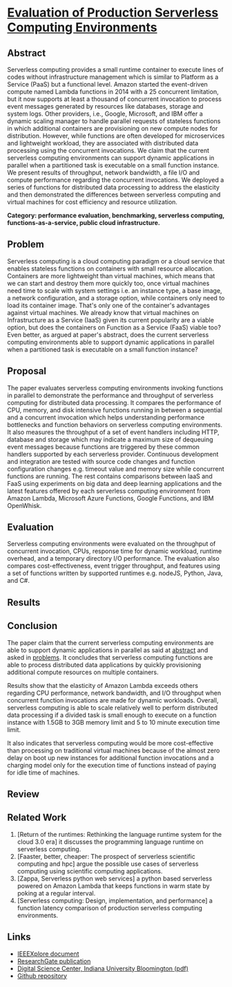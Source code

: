 # **[Evaluation of Production Serverless Computing Environments](http://dsc.soic.indiana.edu/publications/Evaluation_of_Production_Serverless_Computing_Environments.pdf)**

## Abstract
Serverless computing provides a small runtime container to execute lines of codes without infrastructure management which is similar to Platform as a Service (PaaS) but a functional level. Amazon started the event-driven compute named Lambda functions in 2014 with a 25 concurrent limitation, but it now supports at least a thousand of concurrent invocation to process event messages generated by resources like databases, storage and system logs. Other providers, i.e., Google, Microsoft, and IBM offer a dynamic scaling manager to handle parallel requests of stateless functions in which additional containers are provisioning on new compute nodes for distribution. However, while functions are often developed for microservices and lightweight workload, they are associated with distributed data processing using the concurrent invocations. We claim that the current serverless computing environments can support dynamic applications in parallel when a partitioned task is executable on a small function instance. We present results of throughput, network bandwidth, a file I/O and compute performance regarding the concurrent invocations. We deployed a series of functions for distributed data processing to address the elasticity and then demonstrated the differences between serverless computing and virtual machines for cost efficiency and resource utilization.

**Category: performance evaluation, benchmarking, serverless computing, functions-as-a-service, public cloud infrastructure.**

## Problem 
Serverless computing is a cloud computing paradigm or a cloud service that enables stateless functions on containers with small resource allocation. Containers are more lightweight than virtual machines, which means that we can start and destroy them more quickly too, once virtual machines need time to scale with system settings i.e. an instance type, a base image, a network configuration, and a storage option, while containers only need to load its container image. That's only one of the container's advantages against virtual machines. We already know that virtual machines on Infrastructure as a Service (IaaS) given its current popularity are a viable option, but does the containers on Function as a Service (FaaS) viable too? Even better, as argued at paper's abstract, does the current serverless computing environments able to support dynamic applications in parallel when a partitioned task is executable on a small function instance?

## Proposal
The paper evaluates serverless computing environments invoking functions in parallel to demonstrate the performance and throughput of serverless computing for distributed data processing. It compares the performance of CPU, memory, and disk intensive functions running in between a sequential and a concurrent invocation which helps understanding performance bottlenecks and function behaviors on serverless computing environments. It also measures the throughput of a set of event handlers including HTTP, database and storage which may indicate a maximum size of dequeuing event messages because functions are triggered by these common handlers supported by each serverless provider. Continuous development and integration are tested with source code changes and function configuration changes e.g. timeout value and memory size while concurrent functions are running. The rest contains comparisons between IaaS and FaaS using experiments on big data and deep learning applications and the latest features offered by each serverless computing environment from Amazon Lambda, Microsoft Azure Functions, Google Functions, and IBM OpenWhisk.

## Evaluation
Serverless computing environments were evaluated on the throughput of concurrent invocation, CPUs, response time for dynamic workload, runtime overhead, and a temporary directory I/O performance. The evaluation also compares cost-effectiveness, event
trigger throughput, and features using a set of functions written by supported runtimes e.g. nodeJS, Python, Java, and C#.

## Results

## Conclusion
The paper claim that the current serverless computing environments are able to support dynamic applications in parallel as said at [abstract](https://github.com/ufcg-lsd/serverless-reading/tree/performance-evaluation/performance-evaluation/evaluation%20of%20production%20serverless%20computing%20environments#abstract) and asked in [problems](https://github.com/ufcg-lsd/serverless-reading/tree/performance-evaluation/performance-evaluation/evaluation%20of%20production%20serverless%20computing%20environments#problem). It concludes that serverless computing functions are able to process distributed data applications by quickly provisioning additional compute resources on multiple containers.  

Results show that the elasticity of Amazon Lambda exceeds others regarding CPU performance, network bandwidth, and I/O throughput when concurrent function invocations are made for dynamic workloads. Overall, serverless computing is able to scale relatively well to perform distributed data processing if a divided task is small enough to execute on a function instance with 1.5GB to 3GB memory limit and 5 to 10 minute execution time limit. 

It also indicates that serverless computing would be more cost-effective than processing on traditional virtual machines because of the almost zero delay on boot up new instances for additional function invocations and a charging model only for the execution time of functions instead of paying for idle time of machines.

## Review

## Related Work
1. [Return of the runtimes: Rethinking the language runtime system for the cloud 3.0 era] it discusses the programming language runtime on serverless computing.
2. [Faaster, better, cheaper: The prospect of serverless scientific computing and hpc] argue the possible use cases of serverless computing using scientific computing applications.
3. [Zappa, Serverless python web services] a python based serverless powered on Amazon Lambda that keeps functions in warm state by poking at a regular interval.
4. [Serverless computing: Design, implementation, and performance] a function latency comparison of production serverless computing environments.

## Links
- [IEEEXplore document](https://ieeexplore.ieee.org/document/8457830)
- [ResearchGate publication](https://www.researchgate.net/publication/324362882_Evaluation_of_Production_Serverless_Computing_Environments)
- [Digital Science Center, Indiana University Bloomington (pdf)](http://dsc.soic.indiana.edu/publications/Evaluation_of_Production_Serverless_Computing_Environments.pdf)
- [Github repository](https://github.com/lee212/FaaS-Evaluation)
